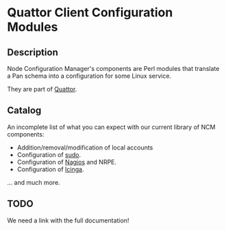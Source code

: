 # Quattor Client Configuration Modules

## Description

Node Configuration Manager's components are Perl modules that
translate a Pan schema into a configuration for some Linux service.

They are part of [Quattor](www.quattor.org).

## Catalog ##

An incomplete list of what you can expect with our current library of
NCM components:

* Addition/removal/modification of local accounts
* Configuration of [sudo](https://en.wikipedia.org/wiki/Sudo).
* Configuration of [Nagios](http://www.nagios.org) and NRPE.
* Configuration of [Icinga](http://www.icinga.org).

... and much more.

## TODO ##

We need a link with the full documentation!
